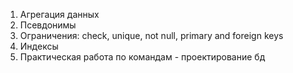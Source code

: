 1. Агрегация данных
2. Псевдонимы
3. Ограничения: check, unique, not null, primary and foreign keys
4. Индексы
5. Практическая работа по командам - проектирование бд